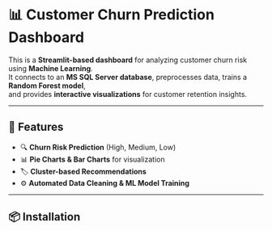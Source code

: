 # 📊 Customer Churn Prediction Dashboard

This is a **Streamlit-based dashboard** for analyzing customer churn risk using **Machine Learning**.  
It connects to an **MS SQL Server database**, preprocesses data, trains a **Random Forest model**,  
and provides **interactive visualizations** for customer retention insights.

---

## 🚀 Features
- 🔍 **Churn Risk Prediction** (High, Medium, Low)
- 📊 **Pie Charts & Bar Charts** for visualization
- 🏷️ **Cluster-based Recommendations**
- ⚙️ **Automated Data Cleaning & ML Model Training**

---

## 📦 Installation

